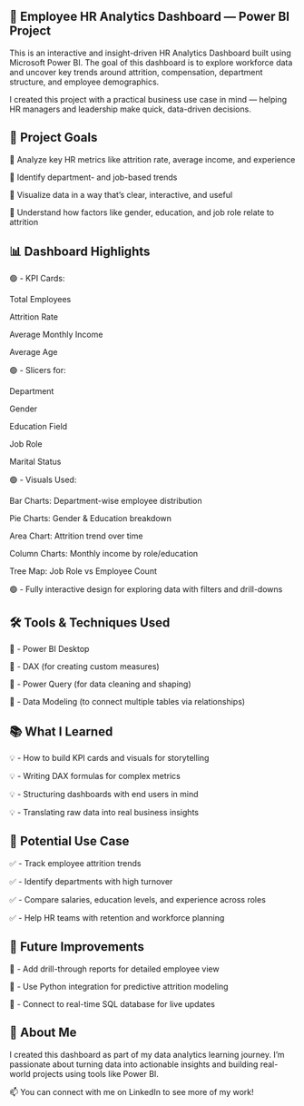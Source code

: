 
## 🧠 Employee HR Analytics Dashboard — Power BI Project

This is an interactive and insight-driven HR Analytics Dashboard built using Microsoft Power BI. The goal of this dashboard is to explore workforce data and uncover key trends around attrition, compensation, department structure, and employee demographics.

I created this project with a practical business use case in mind — helping HR managers and leadership make quick, data-driven decisions.

## 🎯 Project Goals

🔹  Analyze key HR metrics like attrition rate, average income, and experience

🔹  Identify department- and job-based trends

🔹  Visualize data in a way that’s clear, interactive, and useful

🔹  Understand how factors like gender, education, and job role relate to attrition

## 📊 Dashboard Highlights

🟢 - KPI Cards:

Total Employees

Attrition Rate

Average Monthly Income

Average Age

🟢 - Slicers for:

Department

Gender

Education Field

Job Role

Marital Status

🟢 - Visuals Used:

Bar Charts: Department-wise employee distribution

Pie Charts: Gender & Education breakdown

Area Chart: Attrition trend over time

Column Charts: Monthly income by role/education

Tree Map: Job Role vs Employee Count

🟢 - Fully interactive design for exploring data with filters and drill-downs

## 🛠️ Tools & Techniques Used

🔧 - Power BI Desktop

🔧 - DAX (for creating custom measures)

🔧 - Power Query (for data cleaning and shaping)

🔧 - Data Modeling (to connect multiple tables via relationships)

## 📚 What I Learned
💡 - How to build KPI cards and visuals for storytelling

💡 - Writing DAX formulas for complex metrics

💡 - Structuring dashboards with end users in mind

💡 - Translating raw data into real business insights

## 🧩 Potential Use Case

✅ - Track employee attrition trends

✅ - Identify departments with high turnover

✅ - Compare salaries, education levels, and experience across roles

✅ - Help HR teams with retention and workforce planning

## 🚀 Future Improvements
🧪 - Add drill-through reports for detailed employee view

🧪 - Use Python integration for predictive attrition modeling

🧪 - Connect to real-time SQL database for live updates

## 🙋 About Me
I created this dashboard as part of my data analytics learning journey. I’m passionate about turning data into actionable insights and building real-world projects using tools like Power BI.

📫 You can connect with me on LinkedIn to see more of my work!






